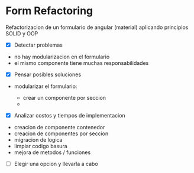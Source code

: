 # Form Refactoring

Refactorizacion de un formulario de angular (material) aplicando principios SOLID y OOP

- [x] Detectar problemas

- no hay modularizacion en el formulario
- el mismo componente tiene muchas responsabilidades

- [x] Pensar posibles soluciones

- modularizar el formulario:

  - crear un componente por seccion
  -

- [x] Analizar costos y tiempos de implementacion

- creacion de componente contenedor
- creacion de componentes por seccion
- migracion de logica
- limpiar codigo basura
- mejora de metodos / funciones

- [ ] Elegir una opcion y llevarla a cabo

